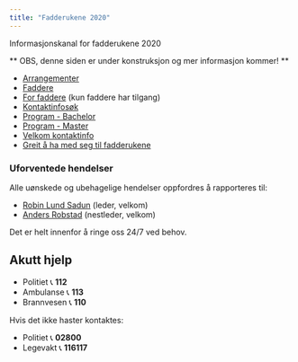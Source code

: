 ```yaml
---
title: "Fadderukene 2020"
---
```


Informasjonskanal for fadderukene 2020

** OBS, denne siden er under konstruksjon og mer informasjon kommer! **

* [Arrangementer](https://online.ntnu.no/splash#calendar)  
* [Faddere]()  
* [For faddere]() (kun faddere har tilgang) 
* [Kontaktinfosøk]()  
* [Program - Bachelor](https://online.ntnu.no/splash/)    
* [Program - Master](https://online.ntnu.no/splash/)  
* [Velkom kontaktinfo](https://online.ntnu.no/wiki/online/fadderukene/2020-/velkom) 
* [Greit å ha med seg til fadderukene](https://online.ntnu.no/wiki/online/fadderukene/2020-/TaMedListe)

### Uforventede hendelser
Alle uønskede og ubehagelige hendelser oppfordres å rapporteres til:

- [Robin Lund Sadun](https://online.ntnu.no/profile/view/robin/) (leder, velkom)  
- [Anders Robstad](https://online.ntnu.no/profile/view/andersr/) (nestleder, velkom)  

Det er helt innenfor å ringe oss 24/7 ved behov.  

Akutt hjelp
------------------------------------

- Politiet 📞 **112**  
- Ambulanse 📞 **113**  
- Brannvesen 📞 **110**

Hvis det ikke haster kontaktes:

- Politiet 📞 **02800**  
- Legevakt 📞 **116117**